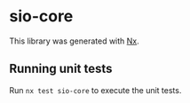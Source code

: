 # sio-core

This library was generated with [Nx](https://nx.dev).

## Running unit tests

Run `nx test sio-core` to execute the unit tests.
